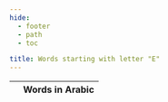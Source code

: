 ```yaml
---
hide:
  - footer
  - path
  - toc

title: Words starting with letter "E"
---
```


|  | Words in Arabic |
| ---- | ---- |